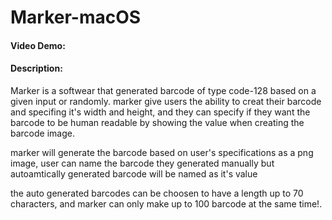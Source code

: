 # Marker-macOS
#### Video Demo:  <URL HERE>
#### Description:
Marker is a softwear that generated barcode of type code-128 based on a given input or randomly.
marker give users the ability to creat their barcode and specifing it's width and height, and they can specify if they want the barcode
to be human readable by showing the value when creating the barcode image.

marker will generate the barcode based on user's specifications as a png image, user can name the barcode they generated manually but autoamtically generated barcode will be named as it's value

the auto generated barcodes can be choosen to have a length up to 70 characters, and marker can only make up to 100 barcode at the same time!.
